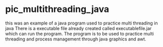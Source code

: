 # pic_multithreading_java
this was an example of a java program used to practice multi threading in java 
There is a executable file already created called executablefile.jar which can run the program. 
The program is to be used to practice multi threading and process management through java graphics and 
awt.

